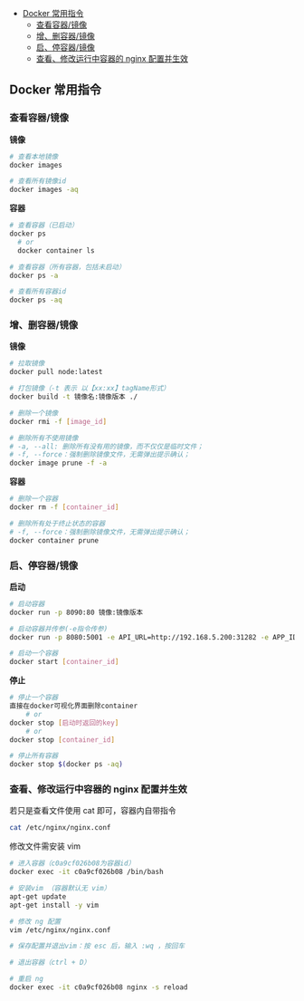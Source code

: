 <!--
 * @Date: 2022-01-06 15:57:52
 * @LastEditors: 温富杰 wenfujie@dianchu.com
 * @LastEditTime: 2024-02-26 14:44:42
-->
- [Docker 常用指令](#docker-常用指令)
  - [查看容器/镜像](#查看容器镜像)
  - [增、删容器/镜像](#增删容器镜像)
  - [启、停容器/镜像](#启停容器镜像)
  - [查看、修改运行中容器的 nginx 配置并生效](#查看修改运行中容器的-nginx-配置并生效)

## Docker 常用指令

### 查看容器/镜像

**镜像**

```bash
# 查看本地镜像
docker images

# 查看所有镜像id
docker images -aq
```

**容器**

```bash
# 查看容器（已启动）
docker ps
  # or
  docker container ls

# 查看容器（所有容器，包括未启动）
docker ps -a

# 查看所有容器id
docker ps -aq

```

### 增、删容器/镜像

**镜像**

```bash
# 拉取镜像
docker pull node:latest

# 打包镜像（-t 表示 以【xx:xx】tagName形式）
docker build -t 镜像名:镜像版本 ./

# 删除一个镜像
docker rmi -f [image_id]

# 删除所有不使用镜像
# -a, --all: 删除所有没有用的镜像，而不仅仅是临时文件；
# -f, --force：强制删除镜像文件，无需弹出提示确认；
docker image prune -f -a
```

**容器**

```bash
# 删除一个容器
docker rm -f [container_id]

# 删除所有处于终止状态的容器
# -f, --force：强制删除镜像文件，无需弹出提示确认；
docker container prune
```

### 启、停容器/镜像

**启动**

```bash
# 启动容器
docker run -p 8090:80 镜像:镜像版本

# 启动容器并传参(-e指令传参)
docker run -p 8080:5001 -e API_URL=http://192.168.5.200:31282 -e APP_ID=123 test:1.0.0

# 启动一个容器
docker start [container_id]
```

**停止**

```bash
# 停止一个容器
直接在docker可视化界面删除container
	# or
docker stop [启动时返回的key]
	# or
docker stop [container_id]

# 停止所有容器
docker stop $(docker ps -aq)
```

### 查看、修改运行中容器的 nginx 配置并生效

若只是查看文件使用 cat 即可，容器内自带指令

```bash
cat /etc/nginx/nginx.conf
```

修改文件需安装 vim

```bash
# 进入容器（c0a9cf026b08为容器id）
docker exec -it c0a9cf026b08 /bin/bash

# 安装vim （容器默认无 vim）
apt-get update
apt-get install -y vim

# 修改 ng 配置
vim /etc/nginx/nginx.conf

# 保存配置并退出vim：按 esc 后，输入 :wq ，按回车

# 退出容器（ctrl + D）

# 重启 ng
docker exec -it c0a9cf026b08 nginx -s reload
```